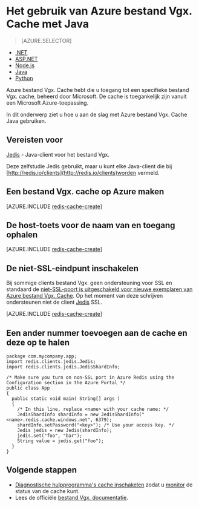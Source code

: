 <properties
   pageTitle="Het gebruik van Azure bestand Vgx. Cache met Java | Microsoft Azure"
    description="Aan de slag met Azure bestand Vgx. Cache Java gebruiken"
    services="redis-cache"
    documentationCenter=""
    authors="steved0x"
    manager="douge"
    editor=""/>

<tags
    ms.service="cache"
    ms.devlang="java"
    ms.topic="hero-article"
    ms.tgt_pltfrm="cache-redis"
    ms.workload="tbd"
    ms.date="08/24/2016"
    ms.author="sdanie"/>

# <a name="how-to-use-azure-redis-cache-with-java"></a>Het gebruik van Azure bestand Vgx. Cache met Java

> [AZURE.SELECTOR]
- [.NET](cache-dotnet-how-to-use-azure-redis-cache.md)
- [ASP.NET](cache-web-app-howto.md)
- [Node.js](cache-nodejs-get-started.md)
- [Java](cache-java-get-started.md)
- [Python](cache-python-get-started.md)

Azure bestand Vgx. Cache hebt die u toegang tot een specifieke bestand Vgx. cache, beheerd door Microsoft. De cache is toegankelijk zijn vanuit een Microsoft Azure-toepassing.

In dit onderwerp ziet u hoe u aan de slag met Azure bestand Vgx. Cache Java gebruiken.

## <a name="prerequisites"></a>Vereisten voor

[Jedis](https://github.com/xetorthio/jedis) - Java-client voor het bestand Vgx.

Deze zelfstudie Jedis gebruikt, maar u kunt elke Java-client die bij [http://redis.io/clients](http://redis.io/clients)worden vermeld.

## <a name="create-a-redis-cache-on-azure"></a>Een bestand Vgx. cache op Azure maken

[AZURE.INCLUDE [redis-cache-create](../../includes/redis-cache-create.md)]

## <a name="retrieve-the-host-name-and-access-keys"></a>De host-toets voor de naam van en toegang ophalen

[AZURE.INCLUDE [redis-cache-create](../../includes/redis-cache-access-keys.md)]


## <a name="enable-the-non-ssl-endpoint"></a>De niet-SSL-eindpunt inschakelen

Bij sommige clients bestand Vgx. geen ondersteuning voor SSL en standaard de [niet-SSL-poort is uitgeschakeld voor nieuwe exemplaren van Azure bestand Vgx. Cache](cache-configure.md#access-ports). Op het moment van deze schrijven ondersteunen niet de client [Jedis](https://github.com/xetorthio/jedis) SSL. 

[AZURE.INCLUDE [redis-cache-create](../../includes/redis-cache-non-ssl-port.md)]




## <a name="add-something-to-the-cache-and-retrieve-it"></a>Een ander nummer toevoegen aan de cache en deze op te halen

    package com.mycompany.app;
    import redis.clients.jedis.Jedis;
    import redis.clients.jedis.JedisShardInfo;

    /* Make sure you turn on non-SSL port in Azure Redis using the Configuration section in the Azure Portal */
    public class App
    {
      public static void main( String[] args )
      {
        /* In this line, replace <name> with your cache name: */
        JedisShardInfo shardInfo = new JedisShardInfo("<name>.redis.cache.windows.net", 6379);
        shardInfo.setPassword("<key>"); /* Use your access key. */
        Jedis jedis = new Jedis(shardInfo);
        jedis.set("foo", "bar");
        String value = jedis.get("foo");
      }
    }


## <a name="next-steps"></a>Volgende stappen

- [Diagnostische hulpprogramma's cache inschakelen](https://msdn.microsoft.com/library/azure/dn763945.aspx#EnableDiagnostics) zodat u [monitor](https://msdn.microsoft.com/library/azure/dn763945.aspx) de status van de cache kunt.
- Lees de officiële [bestand Vgx. documentatie](http://redis.io/documentation).


